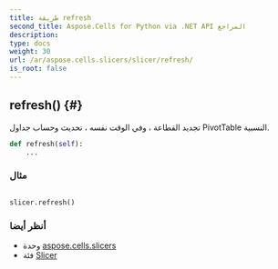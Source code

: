 ```yaml
---
title: طريقة refresh
second_title: Aspose.Cells for Python via .NET API المراجع
description:
type: docs
weight: 30
url: /ar/aspose.cells.slicers/slicer/refresh/
is_root: false
---
```

##  refresh() {#}
تجديد القطاعة ، وفي الوقت نفسه ، تحديث وحساب جداول PivotTable النسبية.



```python
def refresh(self):
    ...
```



###  مثال

```python

slicer.refresh()

```



###  أنظر أيضا
* وحدة [aspose.cells.slicers](../../)
* فئة [Slicer](/cells/python-net/ar/aspose.cells.slicers/slicer)
